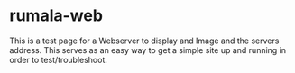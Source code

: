 # rumala-web
This is a test page for a Webserver to display and Image and the servers address.
This serves as an easy way to get a simple site up and running in order to test/troubleshoot.
